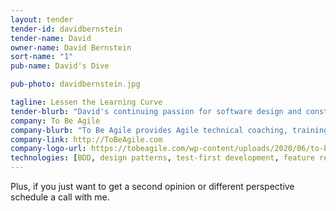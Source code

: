 ```yaml
---
layout: tender
tender-id: davidbernstein
tender-name: David
owner-name: David Bernstein
sort-name: "1"
pub-name: David's Dive

pub-photo: davidbernstein.jpg

tagline: Lessen the Learning Curve
tender-blurb: "David's continuing passion for software design and construction has led him to train more than 10,000 professional software developers for clients that have included Fortune 500 firms such as Microsoft, IBM, Yahoo, State Farm, Vanguard, and many others. Since 2006, he has devoted his consulting practice to providing organizations with training and coaching for software developers and teams transitioning to Agile, Scrum, and Extreme Programming practices. His award-winning book, Beyond Legacy Code: Nine Practices to Extend the Life (and Value) of Your Software, describes the value and reasoning behind the Agile technical practices."
company: To Be Agile
company-blurb: "To Be Agile provides Agile technical coaching, training, and consulting focusing on Extreme Programming practices that support rapidly building maintainable code."
company-link: http://ToBeAgile.com
company-logo-url: https://tobeagile.com/wp-content/uploads/2020/06/to-be-agile-logo-words.png
technologies: [BDD, design patterns, test-first development, feature refinement, refactoring]
---
```

Plus, if you just want to get a second opinion or different perspective schedule a call with me. 
